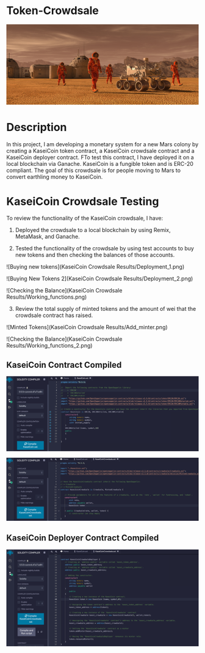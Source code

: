 # Token-Crowdsale

![alt=""](Images/application-image.png)

# Description

 In this project, I am developing a monetary system for a new Mars colony by creating a KaseiCoin token contract, a KaseiCoin crowdsale contract and a KaseiCoin deployer contract. FTo test this contract, I have deployed it on a local blockchain via Ganache. KaseiCoin is a fungible token and is ERC-20 compliant. The goal of this crowdsale is for people moving to Mars to convert earthling money to KaseiCoin.

# KaseiCoin Crowdsale Testing

To review the functionality of the KaseiCoin crowdsale, I have:

1. Deployed the crowdsale to a local blockchain by using Remix, MetaMask, and Ganache.

2. Tested the functionality of the crowdsale by using test accounts to buy new tokens and then checking the balances of those accounts.

![Buying new tokens](KaseiCoin Crowdsale Results/Deployment_1.png)

![Buying New Tokens 2](KaseiCoin Crowdsale Results/Deployment_2.png)

![Checking the Balance](KaseiCoin Crowdsale Results/Working_functions.png)

3. Review the total supply of minted tokens and the amount of wei that the crowdsale contract has raised.

![Minted Tokens](KaseiCoin Crowdsale Results/Add_minter.png)

![Checking the Balance](KaseiCoin Crowdsale Results/Working_functions_2.png)

## KaseiCoin Contract Compiled

![Compiled-KaseiCoin](Evaluation_Results/Compiled-KaseiCoin.png)

![Compiled-KaseiCoinCrowdsale](Evaluation_Results/Compiled-KaseiCoinCrowdsale.png)

## KaseiCoin Deployer Contract Compiled

![Compiled-KaseiCoinDeployer](Evaluation_Results/Compiled-KaseiCoinDeployer.png)